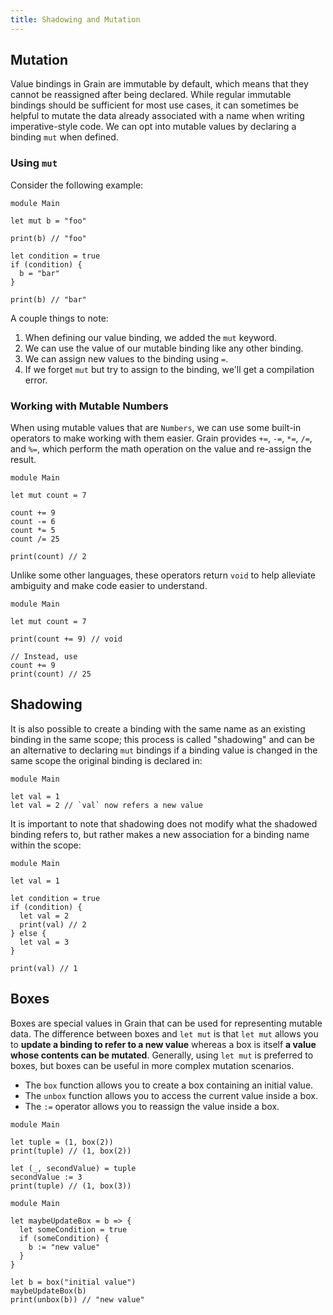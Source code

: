 ```yaml
---
title: Shadowing and Mutation
---
```


## Mutation

Value bindings in Grain are immutable by default, which means that they cannot be reassigned after being declared. While regular immutable bindings should be sufficient for most use cases, it can sometimes be helpful to mutate the data already associated with a name when writing imperative-style code. We can opt into mutable values by declaring a binding `mut` when defined.

### Using `mut`

Consider the following example:

```grain
module Main

let mut b = "foo"

print(b) // "foo"

let condition = true
if (condition) {
  b = "bar"
}

print(b) // "bar"
```

A couple things to note:

1. When defining our value binding, we added the `mut` keyword.
1. We can use the value of our mutable binding like any other binding.
1. We can assign new values to the binding using `=`.
1. If we forget `mut` but try to assign to the binding, we'll get a compilation error.

### Working with Mutable Numbers

When using mutable values that are `Numbers`, we can use some built-in operators to make working with them easier. Grain provides `+=`, `-=`, `*=`, `/=`, and `%=`, which perform the math operation on the value and re-assign the result.

```grain
module Main

let mut count = 7

count += 9
count -= 6
count *= 5
count /= 25

print(count) // 2
```

Unlike some other languages, these operators return `void` to help alleviate ambiguity and make code easier to understand.

```grain
module Main

let mut count = 7

print(count += 9) // void

// Instead, use
count += 9
print(count) // 25
```

## Shadowing

It is also possible to create a binding with the same name as an existing binding in the same scope; this process is called "shadowing" and can be an alternative to declaring `mut` bindings if a binding value is changed in the same scope the original binding is declared in:

```grain
module Main

let val = 1
let val = 2 // `val` now refers a new value
```

It is important to note that shadowing does not modify what the shadowed binding refers to, but rather makes a new association for a binding name within the scope:

```grain
module Main

let val = 1

let condition = true
if (condition) {
  let val = 2
  print(val) // 2
} else {
  let val = 3
}

print(val) // 1
```

## Boxes

Boxes are special values in Grain that can be used for representing mutable data. The difference between boxes and `let mut` is that `let mut` allows you to **update a binding to refer to a new value** whereas a box is itself **a value whose contents can be mutated**. Generally, using `let mut` is preferred to boxes, but boxes can be useful in more complex mutation scenarios.

- The `box` function allows you to create a box containing an initial value.
- The `unbox` function allows you to access the current value inside a box.
- The `:=` operator allows you to reassign the value inside a box.

```grain
module Main

let tuple = (1, box(2))
print(tuple) // (1, box(2))

let (_, secondValue) = tuple
secondValue := 3
print(tuple) // (1, box(3))
```

```grain
module Main

let maybeUpdateBox = b => {
  let someCondition = true
  if (someCondition) {
    b := "new value"
  }
}

let b = box("initial value")
maybeUpdateBox(b)
print(unbox(b)) // "new value"
```
